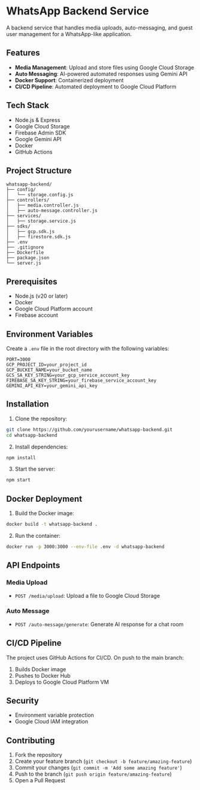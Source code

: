 # WhatsApp Backend Service

A backend service that handles media uploads, auto-messaging, and guest user management for a WhatsApp-like application.

## Features

- **Media Management**: Upload and store files using Google Cloud Storage
- **Auto Messaging**: AI-powered automated responses using Gemini API
- **Docker Support**: Containerized deployment
- **CI/CD Pipeline**: Automated deployment to Google Cloud Platform

## Tech Stack

- Node.js & Express
- Google Cloud Storage
- Firebase Admin SDK
- Google Gemini API
- Docker
- GitHub Actions

## Project Structure

```
whatsapp-backend/
├── config/
│   └── storage.config.js
├── controllers/
│   ├── media.controller.js
│   ├── auto-message.controller.js
├── services/
│   ├── storage.service.js
├── sdks/
│   ├── gcp.sdk.js
│   ├── firestore.sdk.js
├── .env
├── .gitignore
├── Dockerfile
├── package.json
└── server.js
```

## Prerequisites

- Node.js (v20 or later)
- Docker
- Google Cloud Platform account
- Firebase account

## Environment Variables

Create a `.env` file in the root directory with the following variables:

```env
PORT=3000
GCP_PROJECT_ID=your_project_id
GCP_BUCKET_NAME=your_bucket_name
GCS_SA_KEY_STRING=your_gcp_service_account_key
FIREBASE_SA_KEY_STRING=your_firebase_service_account_key
GEMINI_API_KEY=your_gemini_api_key
```

## Installation

1. Clone the repository:
```bash
git clone https://github.com/yourusername/whatsapp-backend.git
cd whatsapp-backend
```

2. Install dependencies:
```bash
npm install
```

3. Start the server:
```bash
npm start
```

## Docker Deployment

1. Build the Docker image:
```bash
docker build -t whatsapp-backend .
```

2. Run the container:
```bash
docker run -p 3000:3000 --env-file .env -d whatsapp-backend
```

## API Endpoints

### Media Upload
- `POST /media/upload`: Upload a file to Google Cloud Storage

### Auto Message
- `POST /auto-message/generate`: Generate AI response for a chat room

## CI/CD Pipeline

The project uses GitHub Actions for CI/CD. On push to the main branch:
1. Builds Docker image
2. Pushes to Docker Hub
3. Deploys to Google Cloud Platform VM

## Security

- Environment variable protection
- Google Cloud IAM integration

## Contributing

1. Fork the repository
2. Create your feature branch (`git checkout -b feature/amazing-feature`)
3. Commit your changes (`git commit -m 'Add some amazing feature'`)
4. Push to the branch (`git push origin feature/amazing-feature`)
5. Open a Pull Request
